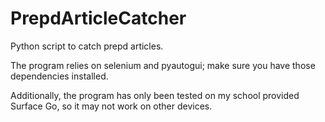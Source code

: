 # PrepdArticleCatcher
Python script to catch prepd articles.

The program relies on selenium and pyautogui; make sure you have those dependencies installed.

Additionally, the program has only been tested on my school provided Surface Go, so it may not work on other devices.
